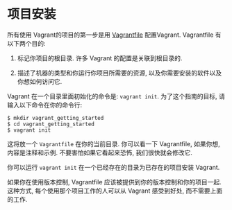 项目安装
===========

所有使用 Vagrant的项目的第一步是用 [Vagrantfile](vagrantfile-overview.md) 配置Vagrant. Vagrantfile 有以下两个目的:

1. 标记你项目的根目录. 许多 Vagrant 的配置是关联到根目录的. 

2. 描述了机器的类型和你运行你项目所需要的资源, 以及你需要安装的软件以及你想如何访问它.

Vagrant 在一个目录里面初始化的命令是: `vagrant init`. 为了这个指南的目标, 请输入以下命令在你的命令行:

```
$ mkdir vagrant_getting_started
$ cd vagrant_getting_started
$ vagrant init

```

这将放一个 `Vagrantfile` 在你的当前目录. 你可以看一下 Vagrantfile, 如果你想, 内容是注释和示例. 不要害怕如果它看起来恐怖, 我们很快就会修改它.

你可以运行 `vagrant init` 在一个已经存在的目录为已存在的项目安装 Vagrant.

如果你在使用版本控制, Vagrantfile 应该被提供到你的版本控制和你的项目一起. 这种方式, 每个使用那个项目工作的人可以从 Vagrant 感受到好处, 而不需要上面的工作.


